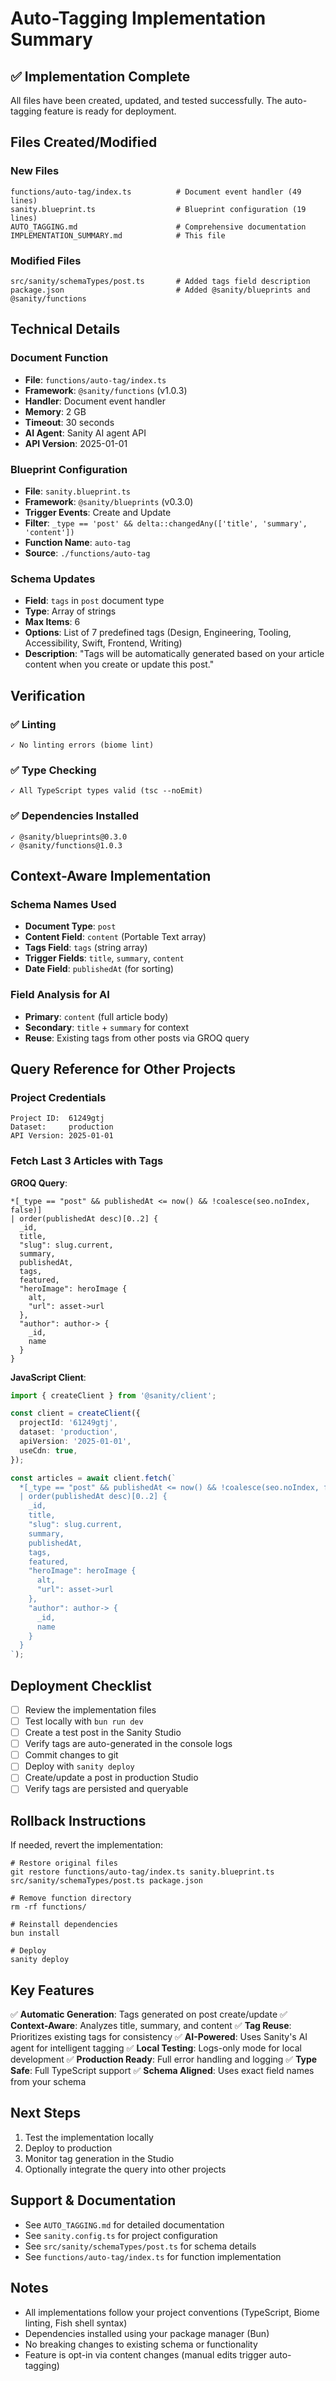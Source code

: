 # Auto-Tagging Implementation Summary

## ✅ Implementation Complete

All files have been created, updated, and tested successfully. The auto-tagging feature is ready for deployment.

## Files Created/Modified

### New Files
```
functions/auto-tag/index.ts          # Document event handler (49 lines)
sanity.blueprint.ts                  # Blueprint configuration (19 lines)
AUTO_TAGGING.md                      # Comprehensive documentation
IMPLEMENTATION_SUMMARY.md            # This file
```

### Modified Files
```
src/sanity/schemaTypes/post.ts       # Added tags field description
package.json                         # Added @sanity/blueprints and @sanity/functions
```

## Technical Details

### Document Function
- **File**: `functions/auto-tag/index.ts`
- **Framework**: `@sanity/functions` (v1.0.3)
- **Handler**: Document event handler
- **Memory**: 2 GB
- **Timeout**: 30 seconds
- **AI Agent**: Sanity AI agent API
- **API Version**: 2025-01-01

### Blueprint Configuration
- **File**: `sanity.blueprint.ts`
- **Framework**: `@sanity/blueprints` (v0.3.0)
- **Trigger Events**: Create and Update
- **Filter**: `_type == 'post' && delta::changedAny(['title', 'summary', 'content'])`
- **Function Name**: `auto-tag`
- **Source**: `./functions/auto-tag`

### Schema Updates
- **Field**: `tags` in `post` document type
- **Type**: Array of strings
- **Max Items**: 6
- **Options**: List of 7 predefined tags (Design, Engineering, Tooling, Accessibility, Swift, Frontend, Writing)
- **Description**: "Tags will be automatically generated based on your article content when you create or update this post."

## Verification

### ✅ Linting
```
✓ No linting errors (biome lint)
```

### ✅ Type Checking
```
✓ All TypeScript types valid (tsc --noEmit)
```

### ✅ Dependencies Installed
```
✓ @sanity/blueprints@0.3.0
✓ @sanity/functions@1.0.3
```

## Context-Aware Implementation

### Schema Names Used
- **Document Type**: `post`
- **Content Field**: `content` (Portable Text array)
- **Tags Field**: `tags` (string array)
- **Trigger Fields**: `title`, `summary`, `content`
- **Date Field**: `publishedAt` (for sorting)

### Field Analysis for AI
- **Primary**: `content` (full article body)
- **Secondary**: `title` + `summary` for context
- **Reuse**: Existing tags from other posts via GROQ query

## Query Reference for Other Projects

### Project Credentials
```
Project ID:  61249gtj
Dataset:     production
API Version: 2025-01-01
```

### Fetch Last 3 Articles with Tags

**GROQ Query**:
```groq
*[_type == "post" && publishedAt <= now() && !coalesce(seo.noIndex, false)] 
| order(publishedAt desc)[0..2] {
  _id,
  title,
  "slug": slug.current,
  summary,
  publishedAt,
  tags,
  featured,
  "heroImage": heroImage {
    alt,
    "url": asset->url
  },
  "author": author-> {
    _id,
    name
  }
}
```

**JavaScript Client**:
```typescript
import { createClient } from '@sanity/client';

const client = createClient({
  projectId: '61249gtj',
  dataset: 'production',
  apiVersion: '2025-01-01',
  useCdn: true,
});

const articles = await client.fetch(`
  *[_type == "post" && publishedAt <= now() && !coalesce(seo.noIndex, false)] 
  | order(publishedAt desc)[0..2] {
    _id,
    title,
    "slug": slug.current,
    summary,
    publishedAt,
    tags,
    featured,
    "heroImage": heroImage {
      alt,
      "url": asset->url
    },
    "author": author-> {
      _id,
      name
    }
  }
`);
```

## Deployment Checklist

- [ ] Review the implementation files
- [ ] Test locally with `bun run dev`
- [ ] Create a test post in the Sanity Studio
- [ ] Verify tags are auto-generated in the console logs
- [ ] Commit changes to git
- [ ] Deploy with `sanity deploy`
- [ ] Create/update a post in production Studio
- [ ] Verify tags are persisted and queryable

## Rollback Instructions

If needed, revert the implementation:

```fish
# Restore original files
git restore functions/auto-tag/index.ts sanity.blueprint.ts src/sanity/schemaTypes/post.ts package.json

# Remove function directory
rm -rf functions/

# Reinstall dependencies
bun install

# Deploy
sanity deploy
```

## Key Features

✅ **Automatic Generation**: Tags generated on post create/update
✅ **Context-Aware**: Analyzes title, summary, and content
✅ **Tag Reuse**: Prioritizes existing tags for consistency
✅ **AI-Powered**: Uses Sanity's AI agent for intelligent tagging
✅ **Local Testing**: Logs-only mode for local development
✅ **Production Ready**: Full error handling and logging
✅ **Type Safe**: Full TypeScript support
✅ **Schema Aligned**: Uses exact field names from your schema

## Next Steps

1. Test the implementation locally
2. Deploy to production
3. Monitor tag generation in the Studio
4. Optionally integrate the query into other projects

## Support & Documentation

- See `AUTO_TAGGING.md` for detailed documentation
- See `sanity.config.ts` for project configuration
- See `src/sanity/schemaTypes/post.ts` for schema details
- See `functions/auto-tag/index.ts` for function implementation

## Notes

- All implementations follow your project conventions (TypeScript, Biome linting, Fish shell syntax)
- Dependencies installed using your package manager (Bun)
- No breaking changes to existing schema or functionality
- Feature is opt-in via content changes (manual edits trigger auto-tagging)
